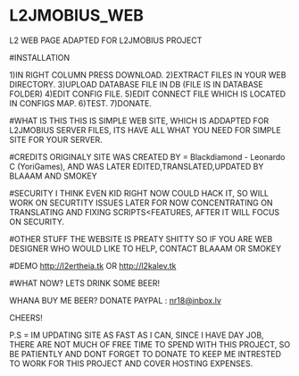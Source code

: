 # L2JMOBIUS_WEB
L2 WEB PAGE ADAPTED FOR L2JMOBIUS PROJECT


#INSTALLATION

1)IN RIGHT COLUMN PRESS DOWNLOAD.
2)EXTRACT FILES IN YOUR WEB DIRECTORY.
3)UPLOAD DATABASE FILE IN DB (FILE IS IN DATABASE FOLDER)
4)EDIT CONFIG FILE.
5)EDIT CONNECT FILE WHICH IS LOCATED IN CONFIGS MAP.
6)TEST.
7)DONATE.

#WHAT IS THIS 
THIS IS SIMPLE WEB SITE, WHICH IS ADDAPTED FOR L2JMOBIUS SERVER FILES, ITS HAVE ALL WHAT YOU NEED FOR SIMPLE SITE FOR YOUR SERVER.

#CREDITS 
ORIGINALY SITE WAS CREATED BY = Blackdiamond - Leonardo C (YoriGames), AND WAS LATER EDITED,TRANSLATED,UPDATED BY BLAAAM AND SMOKEY

#SECURITY 
I THINK EVEN KID RIGHT NOW COULD HACK IT, SO WILL WORK ON SECURTITY ISSUES LATER FOR NOW CONCENTRATING ON TRANSLATING AND FIXING SCRIPTS<FEATURES, AFTER IT WILL FOCUS ON SECURITY.

#OTHER STUFF 
THE WEBSITE IS PREATY SHITTY SO IF YOU ARE WEB DESIGNER WHO WOULD LIKE TO HELP, CONTACT BLAAAM OR SMOKEY

#DEMO 
http://l2ertheia.tk OR http://l2kalev.tk




#WHAT NOW? LETS DRINK SOME BEER! 

WHANA BUY ME BEER? DONATE PAYPAL : nr18@inbox.lv

CHEERS!

P.S = IM UPDATING SITE AS FAST AS I CAN, SINCE I HAVE DAY JOB, THERE ARE NOT MUCH OF FREE TIME TO SPEND WITH THIS PROJECT, SO BE PATIENTLY AND DONT FORGET TO DONATE TO KEEP ME INTRESTED TO WORK FOR THIS PROJECT AND COVER HOSTING EXPENSES. 
